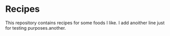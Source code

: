 # Recipes

This repository contains recipes for some foods I like.
I add anoither line just for testing purposes.another.
